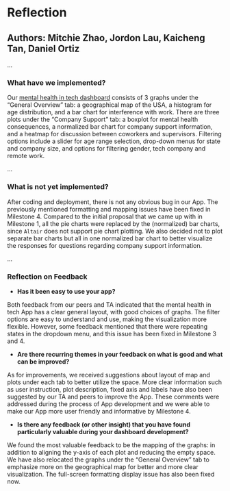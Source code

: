 # Reflection 
## Authors: Mitchie Zhao, Jordon Lau, Kaicheng Tan, Daniel Ortiz

...
### What have we implemented?
Our [mental health in tech dashboard](https://dsci532-viz-g8.herokuapp.com) consists of 3 graphs under the “General Overview” tab: a geographical map of the USA, a histogram for age distribution, and a bar chart for interference with work. There are three plots under the “Company Support” tab: a boxplot for mental health consequences, a normalized bar chart for company support information, and a heatmap for discussion between coworkers and supervisors.  Filtering options include a slider for age range selection, drop-down menus for state and company size, and options for filtering gender, tech company and remote work. 

... 
### What is not yet implemented? 
After coding and deployment, there is not any obvious bug in our App. The previously mentioned formatting and mapping issues have been fixed in Milestone 4. Compared to the initial proposal that we came up with in Milestone 1, all the pie charts were replaced by the (normalized) bar charts, since `Altair` does not support pie chart plotting. We also decided not to plot separate bar charts but all in one normalized bar chart to better visualize the responses for questions regarding company support information.

...
### Reflection on Feedback
* **Has it been easy to use your app?**

Both feedback from our peers and TA indicated that the mental health in tech App has a clear general layout, with good choices of graphs. The filter options are easy to understand and use, making the visualization more flexible. 
However, some feedback mentioned that there were repeating states in the dropdown menu, and this issue has been fixed in Milestone 3 and 4. 

* **Are there recurring themes in your feedback on what is good and what can be improved?**

As for improvements, we received suggestions about layout of map and plots under each tab to better utilize the space. More clear information such as user instruction, plot description, fixed axis and labels have also been suggested by our TA and peers to improve the App. These comments were addressed during the process of App development and we were able to make our App more user friendly and informative by Milestone 4.

* **Is there any feedback (or other insight) that you have found particularly valuable during your dashboard development?**

We found the most valuable feedback to be the mapping of the graphs: in addition to aligning the y-axis of each plot and reducing the empty space. We have also relocated the graphs under the “General Overview” tab to emphasize more on the geographical map for better and more clear visualization. The full-screen formatting display issue has also been fixed now.

